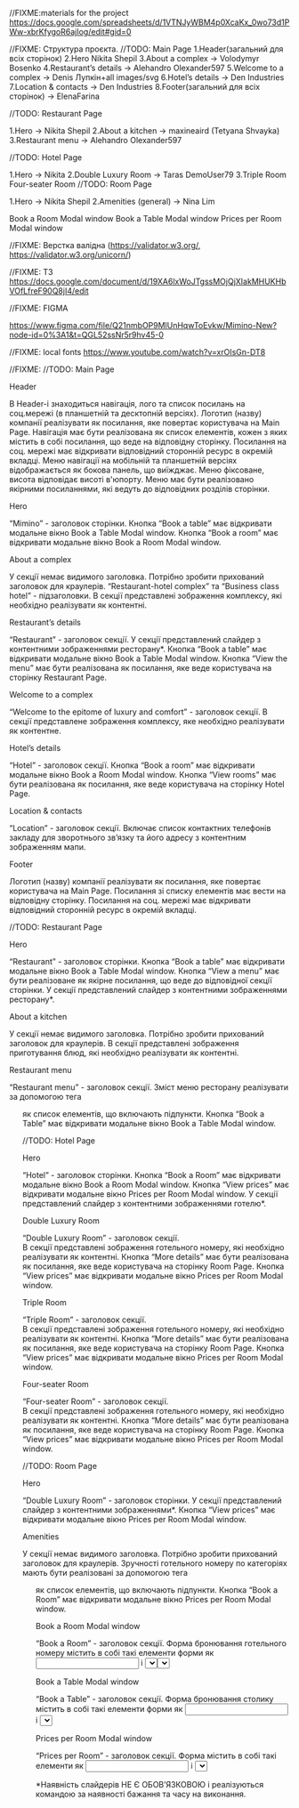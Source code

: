 <!--------------------------------------->

//FIXME:materials for the project
https://docs.google.com/spreadsheets/d/1VTNJyWBM4p0XcaKx_0wo73d1PWw-xbrKfygoR6ajIog/edit#gid=0

<!--------------------------------------->

//FIXME: Структура проєкта. //TODO: Main Page 1.Header(загальний для всіх
сторінок) 2.Hero Nikita Shepil 3.About a complex -> Volodymyr Bosenko
4.Restaurant’s details -> Alehandro Olexander597 5.Welcome to a complex -> Denis
Лупкін+all images/svg 6.Hotel’s details -> Den Industries 7.Location & contacts
-> Den Industries 8.Footer(загальний для всіх сторінок) -> ElenaFarina

//TODO: Restaurant Page

1.Hero -> Nikita Shepil 2.About a kitchen -> maxineaird (Tetyana Shvayka)
3.Restaurant menu -> Alehandro Olexander597

//TODO: Hotel Page

1.Hero -> Nikita 2.Double Luxury Room -> Taras DemoUser79 3.Triple Room
Four-seater Room //TODO: Room Page

1.Hero -> Nikita Shepil 2.Amenities (general) -> Nina Lim

Book a Room Modal window Book a Table Modal window Prices per Room Modal window

<!--------------------------------------->

//FIXME: Верстка валідна (https://validator.w3.org/,
https://validator.w3.org/unicorn/)

<!--------------------------------------->

//FIXME: ТЗ
https://docs.google.com/document/d/19XA6lxWoJTgssMOjQjXIakMHUKHbVOfLfreF90Q8jI4/edit

<!--------------------------------------->

//FIXME: FIGMA

https://www.figma.com/file/Q21nmbOP9MlUnHqwToEvkw/Mimino-New?node-id=0%3A1&t=QGL52ssNr5r9hv45-0

<!--------------------------------------->

//FIXME: local fonts https://www.youtube.com/watch?v=xrOIsGn-DT8

<!--------------------------------------->

//FIXME: //TODO: Main Page

Header

В Header-і знаходиться навігація, лого та список посилань на соц.мережі (в
планшетній та десктопній версіях). Логотип (назву) компанії реалізувати як
посилання, яке повертає користувача на Main Page. Навігація має бути реалізована
як список елементів, кожен з яких містить в собі посилання, що веде на
відповідну сторінку. Посилання на соц. мережі має відкривати відповідний
сторонній ресурс в окремій вкладці. Меню навігації на мобільній та планшетній
версіях відображається як бокова панель, що виїжджає. Меню фіксоване, висота
відповідає висоті в'юпорту. Меню має бути реалізовано якірними посиланнями, які
ведуть до відповідних розділів сторінки.

Hero

“Mimino” - заголовок сторінки. Кнопка “Book a table” має відкривати модальне
вікно Book a Table Modal window. Кнопка “Book a room” має відкривати модальне
вікно Book a Room Modal window.

About a complex

У секції немає видимого заголовка. Потрібно зробити прихований заголовок для
краулерів. “Restaurant-hotel complex” та “Business class hotel” - підзаголовки.
В секції представлені зображення комплексу, які необхідно реалізувати як
контентні.

Restaurant’s details

“Restaurant” - заголовок секції. У секції представлений слайдер з контентними
зображеннями ресторану\*. Кнопка “Book a table” має відкривати модальне вікно
Book a Table Modal window. Кнопка “View the menu” має бути реалізована як
посилання, яке веде користувача на сторінку Restaurant Page.

Welcome to a complex

“Welcome to the epitome of luxury and comfort” - заголовок секції. В секції
представлене зображення комплексу, яке необхідно реалізувати як контентне.

Hotel’s details

“Hotel” - заголовок секції. Кнопка “Book a room” має відкривати модальне вікно
Book a Room Modal window. Кнопка “View rooms” має бути реалізована як посилання,
яке веде користувача на сторінку Hotel Page.

Location & contacts

“Location” - заголовок секції. Включає список контактних телефонів закладу для
зворотнього зв’язку та його адресу з контентним зображенням мапи.

Footer

Логотип (назву) компанії реалізувати як посилання, яке повертає користувача на
Main Page. Посилання зі списку елементів має вести на відповідну сторінку.
Посилання на соц. мережі має відкривати відповідний сторонній ресурс в окремій
вкладці.

//TODO: Restaurant Page

Hero

“Restaurant” - заголовок сторінки. Кнопка “Book a table” має відкривати модальне
вікно Book a Table Modal window. Кнопка “View a menu” має бути реалізоване як
якірне посилання, що веде до відповідної секції сторінки. У секції представлений
слайдер з контентними зображеннями ресторану\*.

About a kitchen

У секції немає видимого заголовка. Потрібно зробити прихований заголовок для
краулерів. В секції представлені зображення приготування блюд, які необхідно
реалізувати як контентні.

Restaurant menu

“Restaurant menu” - заголовок секції. Зміст меню ресторану реалізувати за
допомогою тега <ul> як список елементів, що включають підпункти. Кнопка “Book a
Table” має відкривати модальне вікно Book a Table Modal window.

//TODO: Hotel Page

Hero

“Hotel” - заголовок сторінки. Кнопка “Book a Room” має відкривати модальне вікно
Book a Room Modal window. Кнопка “View prices” має відкривати модальне вікно
Prices per Room Modal window. У секції представлений слайдер з контентними
зображеннями готелю\*.

Double Luxury Room

“Double Luxury Room” - заголовок секції.  
В секції представлені зображення готельного номеру, які необхідно реалізувати як
контентні. Кнопка “More details” має бути реалізована як посилання, яке веде
користувача на сторінку Room Page. Кнопка “View prices” має відкривати модальне
вікно Prices per Room Modal window.

Triple Room

“Triple Room” - заголовок секції.  
В секції представлені зображення готельного номеру, які необхідно реалізувати як
контентні. Кнопка “More details” має бути реалізована як посилання, яке веде
користувача на сторінку Room Page. Кнопка “View prices” має відкривати модальне
вікно Prices per Room Modal window.

Four-seater Room

“Four-seater Room” - заголовок секції.  
В секції представлені зображення готельного номеру, які необхідно реалізувати як
контентні. Кнопка “More details” має бути реалізована як посилання, яке веде
користувача на сторінку Room Page. Кнопка “View prices” має відкривати модальне
вікно Prices per Room Modal window.

//TODO: Room Page

Hero

“Double Luxury Room” - заголовок сторінки. У секції представлений слайдер з
контентними зображеннями\*. Кнопка “View prices” має відкривати модальне вікно
Prices per Room Modal window.

Amenities

У секції немає видимого заголовка. Потрібно зробити прихований заголовок для
краулерів. Зручності готельного номеру по категоріях мають бути реалізовані за
допомогою тега <ul> як список елементів, що включають підпункти. Кнопка “Book a
Room” має відкривати модальне вікно Prices per Room Modal window.

Book a Room Modal window

“Book a Room” - заголовок секції. Форма бронювання готельного номеру містить в
собі такі елементи форми як <input> і <select>(яким необхідно додати мінімальну
валідацію даних для введення за допомогою атрибуту pattern) та кнопку “Make a
reservation”. Стрілки вниз/вгору для <select> реалізувати як псевдоелементи.
Кнопка “Make a reservation” типу submit закриває модальне вікно.

Book a Table Modal window

“Book a Table” - заголовок секції. Форма бронювання столику містить в собі такі
елементи форми як <input> і <select>(яким необхідно додати мінімальну валідацію
даних для введення за допомогою атрибуту pattern) та кнопку “Make a
reservation”. Кнопка “Make a reservation” типу submit закриває модальне вікно.

Prices per Room Modal window

“Prices per Room” - заголовок секції. Форма містить в собі такі елементи як
<input> і <select>(яким необхідно додати мінімальну валідацію даних для введення
за допомогою атрибуту pattern) та кнопку “Make a reservation”. Кнопка “Make a
reservation” типу submit закриває модальне вікно.

\*Наявність слайдерів НЕ Є ОБОВ’ЯЗКОВОЮ і реалізуються командою за наявності
бажання та часу на виконання.
